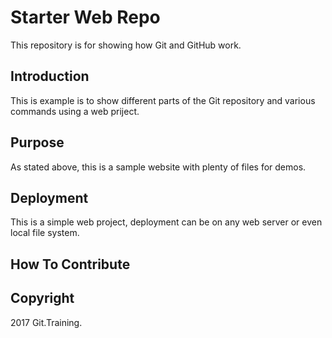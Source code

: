# Starter Web Repo

This repository is for showing how Git and GitHub work.

## Introduction

This is example is to show different parts of the Git
repository and various commands using a web priject.

## Purpose

As stated above, this is a sample website with plenty of files for demos.

## Deployment

This is a simple web project, deployment can be on any web server or
even local file system.

## How To Contribute

## Copyright

2017 Git.Training.